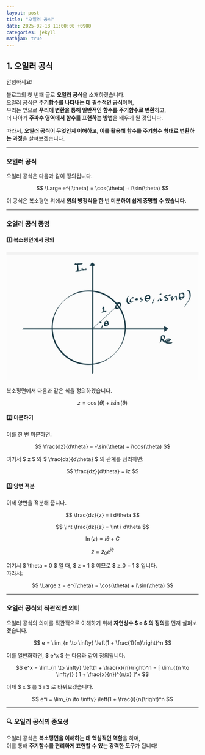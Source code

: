 ```yaml
---
layout: post
title: "오일러 공식"
date: 2025-02-18 11:00:00 +0900
categories: jekyll
mathjax: true
---
```


## 1. 오일러 공식

안녕하세요!  

블로그의 첫 번째 글로 **오일러 공식**을 소개하겠습니다.  
오일러 공식은 **주기함수를 나타내는 데 필수적인 공식**이며,  
우리는 앞으로 **푸리에 변환을 통해 일반적인 함수를 주기함수로 변환**하고,  
더 나아가 **주파수 영역에서 함수를 표현하는 방법**을 배우게 될 것입니다.  

따라서, **오일러 공식이 무엇인지 이해하고, 이를 활용해 함수를 주기함수 형태로 변환하는 과정**을 살펴보겠습니다.  

---

### **오일러 공식**

오일러 공식은 다음과 같이 정의됩니다.

$$ 
\Large e^{i\theta} = \cos(\theta) + i\sin(\theta)
$$

이 공식은 복소평면 위에서 **원의 방정식을 한 번 미분하여 쉽게 증명할 수 있습니다.**  

---

### **오일러 공식 증명**

#### **1️⃣ 복소평면에서 정의**
![복소평면](/assets/images/O1.jpg)

복소평면에서 다음과 같은 식을 정의하겠습니다.

$$
z = \cos(\theta) + i\sin(\theta)
$$

#### **2️⃣ 미분하기**
이를 한 번 미분하면:

$$
\frac{dz}{d\theta} = -\sin(\theta) + i\cos(\theta)
$$

여기서 $ z $ 와 $ \frac{dz}{d\theta} $ 의 관계를 정리하면:

$$
\frac{dz}{d\theta} = iz
$$

#### **3️⃣ 양변 적분**
이제 양변을 적분해 줍니다.

$$
\frac{dz}{z} = i d\theta
$$

$$
\int \frac{dz}{z} = \int i d\theta
$$

$$
\ln(z) = i\theta + C
$$

$$
z = z_0 e^{i\theta}
$$

여기서 $ \theta = 0 $ 일 때, $ z = 1 $ 이므로 $ z_0 = 1 $ 입니다.  
따라서:

$$
\Large z = e^{i\theta} = \cos(\theta) + i\sin(\theta)
$$

---

### **오일러 공식의 직관적인 의미**

오일러 공식의 의미를 직관적으로 이해하기 위해 **자연상수 $ e $ 의 정의**를 먼저 살펴보겠습니다.

$$
e = \lim_{n \to \infty} \left(1 + \frac{1}{n}\right)^n
$$

이를 일반화하면, $ e^x $ 는 다음과 같이 정의됩니다.

$$
e^x = \lim_{n \to \infty} \left(1 + \frac{x}{n}\right)^n = [ \lim_{{n \to \infty}} ( 1 + \frac{x}{n})^{n/x} ]^x
$$

이제 $ x $ 를 $ i $ 로 바꿔보겠습니다.

$$
e^i = \lim_{n \to \infty} \left(1 + \frac{i}{n}\right)^n
$$

---

### **🔍 오일러 공식의 중요성**
오일러 공식은 **복소평면을 이해하는 데 핵심적인 역할**을 하며,  
이를 통해 **주기함수를 편리하게 표현할 수 있는 강력한 도구**가 됩니다! 


